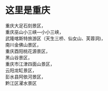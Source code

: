 # 这里是重庆

重庆大足石刻景区，  
重庆巫山小三峡—小小三峡，  
武隆喀斯特旅游区（天生三桥、仙女山、芙蓉洞)，  
南川金佛山景区，  
重庆酉阳桃花源景区，  
黑山谷景区，  
重庆市江津四面山景区，  
云阳龙缸景区，  
彭水县阿依河景区，  
黔江区濯水景区  